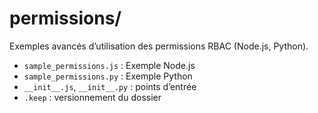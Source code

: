 # permissions/

Exemples avancés d’utilisation des permissions RBAC (Node.js, Python).

- `sample_permissions.js` : Exemple Node.js
- `sample_permissions.py` : Exemple Python
- `__init__.js`, `__init__.py` : points d’entrée
- `.keep` : versionnement du dossier
